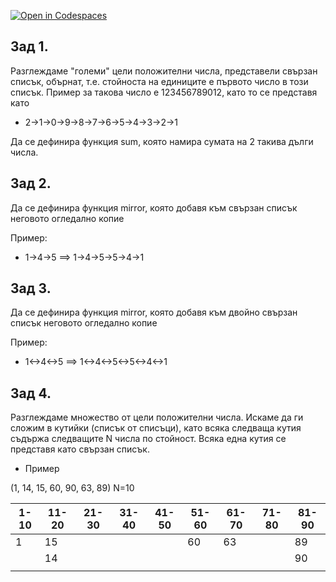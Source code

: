 [![Open in Codespaces](https://classroom.github.com/assets/launch-codespace-f4981d0f882b2a3f0472912d15f9806d57e124e0fc890972558857b51b24a6f9.svg)](https://classroom.github.com/open-in-codespaces?assignment_repo_id=9571353)
## Зад 1.
Разглеждаме "големи" цели положителни числа, представели свързан списък, обърнат, т.е. стойноста на единиците е първото число в този списък.
Пример за такова число е 123456789012, като то се представя като
 * 2->1->0->9->8->7->6->5->4->3->2->1 

Да се дефинира функция sum, която намира сумата на 2 такива дълги числа.

## Зад 2.

Да се дефинира функция mirror, която добавя към свързан списък неговото огледално копие

Пример:
* 1->4->5 ==> 1->4->5->5->4->1

## Зад 3.

Да се дефинира функция mirror, която добавя към двойно свързан списък неговото огледално копие

Пример:
* 1<->4<->5 ==> 1<->4<->5<->5<->4<->1


## Зад 4.
Разглеждаме множество от цели положителни числа. 
Искаме да ги сложим в кутийки (списък от списъци), като всяка следваща кутия съдържа следващите N числа по стойност.
Всяка една кутия се представя като свързан списък.

* Пример

(1, 14, 15, 60, 90, 63, 89) N=10

| 1-10 	| 11-20 	| 21-30 	| 31-40 	| 41-50 	| 51-60 	| 61-70 	| 71-80 	| 81-90 	|
|------	|-------	|-------	|-------	|-------	|-------	|-------	|-------	|-------	|
| 1    	| 15    	|       	|       	|       	| 60    	| 63    	|       	| 89    	|
|      	| 14    	|       	|       	|       	|       	|       	|       	| 90    	|
|      	|       	|       	|       	|       	|       	|       	|       	|       	|
